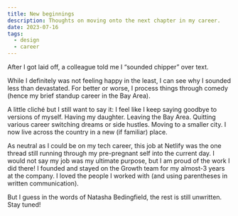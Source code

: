 ```yaml
---
title: New beginnings
description: Thoughts on moving onto the next chapter in my career.
date: 2023-07-16
tags:
  - design
  - career
---
```

After I got laid off, a colleague told me I “sounded chipper” over text. 

While I definitely was not feeling happy in the least, I can see why I sounded less than devastated. For better or worse, I process things through comedy (hence my brief standup career in the Bay Area). 

A little cliché but I still want to say it: I feel like I keep saying goodbye to versions of myself. Having my daughter. Leaving the Bay Area. Quitting various career switching dreams or side hustles. Moving to a smaller city. 
I now live across the country in a new (if familiar) place. 

As neutral as I could be on my tech career, this job at Netlify was the one thread still running through my pre-pregnant self into the current day. I would not say my job was my ultimate purpose, but I am proud of the work I did there! I founded and stayed on the Growth team for my almost-3 years at the company. I loved the people I worked with (and using parentheses in written communication). 

But I guess in the words of Natasha Bedingfield, the rest is still unwritten. Stay tuned! 